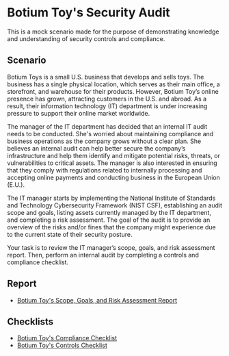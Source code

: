 # Botium Toy's Security Audit

This is a mock scenario  made for the purpose of demonstrating knowledge and understanding of security controls and compliance. 

<h2>Scenario</h2>
Botium Toys is a small U.S. business that develops and sells toys. The business has a single physical location, which serves as their main office, a storefront, and warehouse for their products. However, Botium Toy’s online presence has grown, attracting customers in the U.S. and abroad. As a result, their information technology (IT) department is under increasing pressure to support their online market worldwide. 

The manager of the IT department has decided that an internal IT audit needs to be conducted. She's worried about maintaining compliance and business operations as the company grows without a clear plan. She believes an internal audit can help better secure the company’s infrastructure and help them identify and mitigate potential risks, threats, or vulnerabilities to critical assets. The manager is also interested in ensuring that they comply with regulations related to internally processing and accepting online payments and conducting business in the European Union (E.U.).   

The IT manager starts by implementing the National Institute of Standards and Technology Cybersecurity Framework (NIST CSF), establishing an audit scope and goals, listing assets currently managed by the IT department, and completing a risk assessment. The goal of the audit is to provide an overview of the risks and/or fines that the company might experience due to the current state of their security posture.

Your task is to review the IT manager’s scope, goals, and risk assessment report. Then, perform an internal audit by completing a controls and compliance checklist. 

<h2>Report</h2>

- [Botium Toy's Scope, Goals, and Risk Assessment Report](https://github.com/DigitalWatchmen/Botium-Toys/blob/main/Botium%20Toy's%20Scope%2C%20Goals%2C%20and%20Risk%20Assessment%20Report.pdf)

<h2>Checklists</h2>

- [Botium Toy's Compliance Checklist](https://github.com/DigitalWatchmen/Botium-Toys/blob/main/Botium%20Toy's%20Compliance%20Checklist.pdf)
- [Botium Toy's Controls Checklist](https://github.com/DigitalWatchmen/Botium-Toys/blob/main/Botium%20Toy's%20Controls%20Checklist.pdf)
